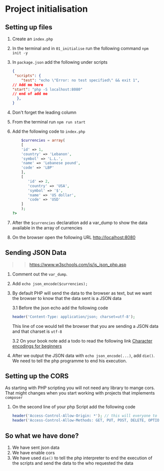 # Project initialisation

## Setting up files

1. Create an `index.php`
2. In the terminal and in `01_initialise` run the following command `npm init -y`
3. In `package.json` add the following under scripts
    ```json
    {
     "scripts": {
        "test": "echo \"Error: no test specified\" && exit 1",
    // Add me here
    "start": "php -S localhost:8080"
    // end of add me
      },
    }
    ```
4. Don't forget the leading column
5. From the terminal run `npm run start`
6. Add the following code to `index.php`
    ```php
        $currencies = array(
        [
        'id' => 1,
        'country' => 'Lebanon',
        'symbol' => 'L.L.',
        'name' => 'Lebanese pound',
        'code' => 'LBP'   
        ],
        [
           'id' => 2,
           'country' => 'USA',
           'symbol' => '$',
           'name' => 'US dollar',
           'code' => 'USD'   
        ] 
        );
    ?>
    ```

7. After the `$currencies` declaration add a var_dump to show the data available in the array of currencies
8. On the browser open the following URL [http://localhost:8080](http://localhost:8080)

## Sending JSON Data

>> https://www.w3schools.com/js/js_json_php.asp

1. Comment out the `var_dump`.
2. Add `echo json_encode($currencies);`
3. By default PHP will send the data to the browser as text, but we want the browser to know that the data sent is a JSON data

    3.1 Before the json echo add the following code
        
    ```php
    header('Content-Type: application/json; charset=utf-8');
    ```
   This line of coe would tell the browser that you are sending a JSON data and that charset is `utf-8`
   
   3.2 On your book note add a todo to read the following link [Character encodings for beginners](https://www.w3.org/International/questions/qa-what-is-encoding.en)
   
4. After we output the JSON data with `echo json_encode(...)`, add `die()`. We need to tell the php programme to end his execution.


## Setting up the CORS

As starting with PHP scripting you will not need any library to mange cors.
That might changes when you start working with projects that implements `composer`

1. On the second line of your php Script add the following code
    ```php
   header('Access-Control-Allow-Origin: *'); // this will everyone to contact our backend
   header('Access-Control-Allow-Methods: GET, PUT, POST, DELETE, OPTIONS'); // This will only allow to contact us using the method available (GET, PUT, POST, DELETE and OPTIONS)
    ```


## So what we have done?

1. We have sent json data
2. We have enable cors
3. We have used `die()` to tell the php interpreter to end the execution of the scripts and send the data to the who requested the data

 